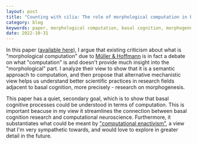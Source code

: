 ```yaml
---
layout: post
title: "Counting with cilia: The role of morphological computation in basal cognition research"
category: blog
keywords: paper, morphological computation, basal cognition, morphogenesis, computational enactivism
date: 2022-10-31
---
```


In this paper ([available here](https://doi.org/10.3390/e24111581)), I argue that existing criticism about what is "morphological computation" due to [Müller & Hoffmann](https://direct.mit.edu/artl/article/23/1/1/2858/What-Is-Morphological-Computation-On-How-the-Body) is in fact a debate on what "computation" is and doesn't provide much insight into the "morphological" part. I analyze their view to show that it is a semantic approach to computation, and then propose that alternative mechanistic view helps us understand better scientific practices in research fields adjacent to basal cognition, more precisely - research on morphogenesis.

This paper has a quiet, secondary goal, which is to show that basal cognitive processes could be understood in terms of computation. This is important beacuse in my view it streamlines the connection between basal cognition research and computational neuroscience. Furthermore, it substantiates what could be meant by ["computational enactivism"](https://link.springer.com/article/10.1007/s11229-019-02243-4), a view that I'm very sympathetic towards, and would love to explore in greater detail in the future.